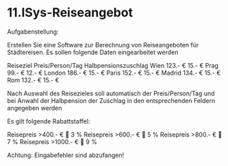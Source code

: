 # 11.ISys-Reiseangebot
 

Aufgabenstellung:

Erstellen Sie eine Software zur Berechnung von Reiseangeboten für Städtereisen. 
Es sollen folgende Daten eingearbeitet werden

Reiseziel	Preis/Person/Tag	Halbpensionszuschlag
Wien	123.- €	15.- €
Prag	99.- €	12.- €
London	186.- €	15.- €
Paris	152.- €	15.- €
Madrid	134.- €	15.- €
Rom	132.- €	15.- €

Nach Auswahl des Reisezieles soll automatisch der Preis/Person/Tag und bei Anwahl der Halbpension der Zuschlag in den entsprechenden Feldern angegeben werden


Es gilt folgende Rabattstaffel:

Reisepreis >400.- €    3 %
Reisepreis >600.- €    5 %
Reisepreis >800.- €    7 %
Reisepreis >1000.- €  9 %

Achtung: Eingabefehler sind abzufangen!
